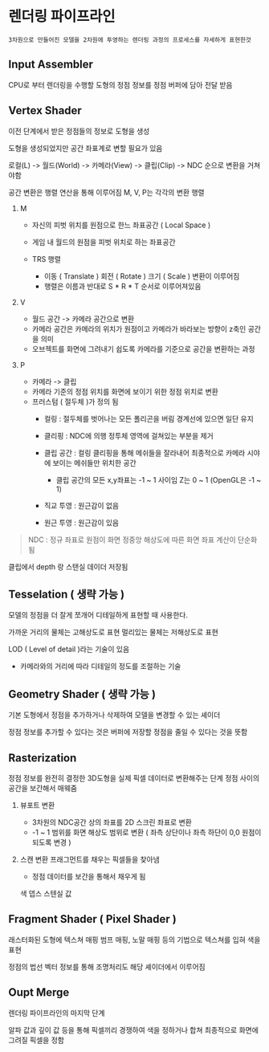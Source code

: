 # 렌더링 파이프라인
    3차원으로 만들어진 모델을 2차원에 투영하는 렌더링 과정의 프로세스를 자세하게 표현한것

## Input Assembler
CPU로 부터 렌더링을 수행할 도형의 정점 정보를 정점 버퍼에 담아 전달 받음

## Vertex Shader
이전 단계에서 받은 정점들의 정보로 도형을 생성

도형을 생성되었지만 공간 좌표계로 변할 필요가 있음

로컬(L) -> 월드(World) -> 카메라(View) -> 클립(Clip) -> NDC 순으로 변환을 거쳐야함

공간 변환은 행렬 연산을 통해 이루어짐 M, V, P는 각각의 변환 행렬

1. M
    - 자신의 피벗 위치를 원점으로 한느 좌표공간 ( Local Space )

    - 게임 내 월드의 원점을 피벗 위치로 하는 좌표공간
    - TRS 행렬
        - 이동 ( Translate ) 회전  ( Rotate ) 크기 ( Scale ) 변환이 이루어짐
        - 행렬은 이름과 반대로 S * R * T 순서로 이루어져있음
2. V
    - 월드 공간 -> 카메라 공간으로 변환
    - 카메라 공간은 카메라의 위치가 원점이고 카메라가 바라보는 방향이 z축인 공간을 의미
    - 오브젝트를 화면에 그려내기 쉽도록 카메라를 기준으로 공간을 변환하는 과정

3. P
    - 카메라 -> 클립
    - 카메라 기준의 정점 위치를 화면에 보이기 위한 정점 위치로 변환
    - 프러스텀 ( 절두체 )가 정의 됨
        - 컬링 : 절두체를 벗어나는 모든 폴리곤을 버림 경계선에 있으면 일단 유지 
        
        - 클리핑 : NDC에 의행 정투체 영역에 걸쳐있는 부분을 제거
        
        - 클립 공간 : 컬링 클리핑을 통해 메쉬들을 잘라내어 최종적으로 카메라 시야에 보이는 메쉬들만 위치한 공간
            - 클립 공간의 모든 x,y좌표는 -1 ~ 1 사이임 Z는 0 ~ 1 (OpenGL은 -1 ~ 1)

        - 직교 투영 : 원근감이 없음

        - 원근 투영 : 원근감이 있음

> NDC : 정규 좌표로 원점이 화면 정중앙 해상도에 따른 화면 좌표 계산이 단순화됨

클립에서 depth 랑 스탠실 데이더 저장됨

## Tesselation ( 생략 가능 )
모델의 정점을 더 잘게 쪼개어 디테일하게 표현할 때 사용한다.

가까운 거리의 물체는 고해상도로 표현 멀리있는 물체는 저해상도로 표현

LOD ( Level of detail )라는 기술이 있음
- 카메라와의 거리에 따라 디테일의 정도를 조절하는 기술

## Geometry Shader ( 생략 가능 )
기본 도형에서 정점을 추가하거나 삭제하여 모델을 변경할 수 있는 셰이더

정점 정보를 추가할 수 있다는 것은 버퍼에 저장할 정점을 줄일 수 있다는 것을 뜻함

## Rasterization
정점 정보를 완전히 결정한 3D도형을 실제 픽셀 데이터로 변환해주는 단계
정점 사이의 공간을 보간해서 매웨줌

1. 뷰포트 변환
    - 3차원의 NDC공간 상의 좌표를 2D 스크린 좌표로 변환
    - -1 ~ 1 범위를 화면 해상도 범위로 변환 ( 좌측 상단이나 좌측 하단이 0,0 원점이 되도록 변경 )
2. 스캔 변환
    프래그먼트를 채우는 픽셀들을 찾아냄
    - 정점 데이터를 보간을 통해서 채우게 됨

    색 뎁스 스텐실 값


## Fragment Shader ( Pixel Shader )
래스터화된 도형에 텍스쳐 매핑 범프 매핑, 노말 매핑 등의 기법으로 텍스쳐를 입혀 색을 표현

정점의 법선 벡터 정보를 통해 조명처리도 해당 셰이더에서 이루어짐

## Oupt Merge
렌더링 파이프라인의 마지막 단계

알파 값과 깊이 값 등을 통해 픽셀끼리 경쟁하여 색을 정하거나 합쳐 최종적으로 화면에 그려질 픽셀을 정함